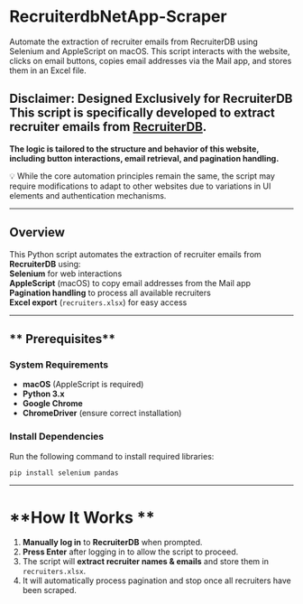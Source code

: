 # RecruiterdbNetApp-Scraper
Automate the extraction of recruiter emails from RecruiterDB using Selenium and AppleScript on macOS. This script interacts with the website, clicks on email buttons, copies email addresses via the Mail app, and stores them in an Excel file.

## **Disclaimer: Designed Exclusively for RecruiterDB** **This script is specifically developed to extract recruiter emails from [RecruiterDB](https://recruiterdb.web.app/).**  
**The logic is tailored to the structure and behavior of this website, including button interactions, email retrieval, and pagination handling.**  

💡 While the core automation principles remain the same, the script may require modifications to adapt to other websites due to variations in UI elements and authentication mechanisms.  

---

## **Overview**
This Python script automates the extraction of recruiter emails from **RecruiterDB** using:  
 **Selenium** for web interactions  
 **AppleScript** (macOS) to copy email addresses from the Mail app  
 **Pagination handling** to process all available recruiters  
 **Excel export** (`recruiters.xlsx`) for easy access  

---

## ** Prerequisites**
### **System Requirements**
- **macOS** (AppleScript is required)
- **Python 3.x**
- **Google Chrome**
- **ChromeDriver** (ensure correct installation)

### **Install Dependencies**
Run the following command to install required libraries:
```bash
pip install selenium pandas
```
---
# **How It Works **

1. **Manually log in** to **RecruiterDB** when prompted.  
2. **Press Enter** after logging in to allow the script to proceed.  
3. The script will **extract recruiter names & emails** and store them in `recruiters.xlsx`.  
4. It will automatically process pagination and stop once all recruiters have been scraped.  
